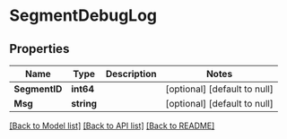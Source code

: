 # SegmentDebugLog

## Properties
Name | Type | Description | Notes
------------ | ------------- | ------------- | -------------
**SegmentID** | **int64** |  | [optional] [default to null]
**Msg** | **string** |  | [optional] [default to null]

[[Back to Model list]](../README.md#documentation-for-models) [[Back to API list]](../README.md#documentation-for-api-endpoints) [[Back to README]](../README.md)

